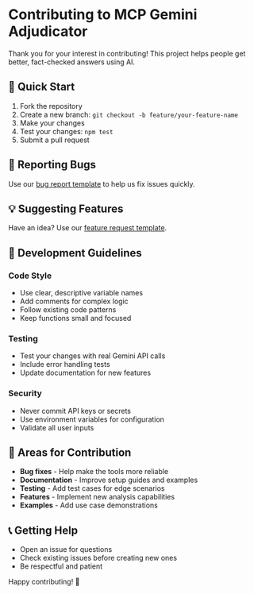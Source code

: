# Contributing to MCP Gemini Adjudicator

Thank you for your interest in contributing! This project helps people get better, fact-checked answers using AI.

## 🚀 Quick Start

1. Fork the repository
2. Create a new branch: `git checkout -b feature/your-feature-name`
3. Make your changes
4. Test your changes: `npm test`
5. Submit a pull request

## 🐛 Reporting Bugs

Use our [bug report template](.github/ISSUE_TEMPLATE/bug_report.md) to help us fix issues quickly.

## 💡 Suggesting Features

Have an idea? Use our [feature request template](.github/ISSUE_TEMPLATE/feature_request.md).

## 📝 Development Guidelines

### Code Style
- Use clear, descriptive variable names
- Add comments for complex logic
- Follow existing code patterns
- Keep functions small and focused

### Testing
- Test your changes with real Gemini API calls
- Include error handling tests
- Update documentation for new features

### Security
- Never commit API keys or secrets
- Use environment variables for configuration
- Validate all user inputs

## 🎯 Areas for Contribution

- **Bug fixes** - Help make the tools more reliable
- **Documentation** - Improve setup guides and examples
- **Testing** - Add test cases for edge scenarios
- **Features** - Implement new analysis capabilities
- **Examples** - Add use case demonstrations

## 📞 Getting Help

- Open an issue for questions
- Check existing issues before creating new ones
- Be respectful and patient

Happy contributing! 🎉